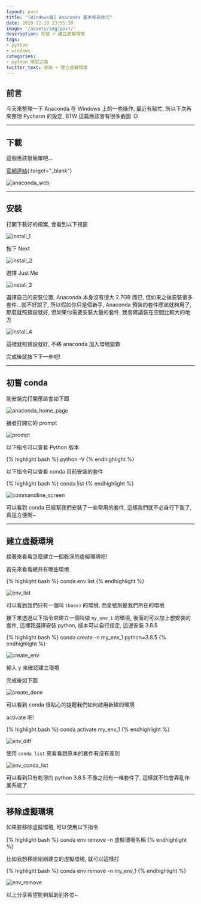 ```yaml
---
layout: post
title: "[Windows篇] Anaconda 基本使用技巧"
date: 2020-12-10 23:55:39
image: '/assets/img/post/'
description: 安裝 + 建立虛擬環境
tags:
- python
- windows
categories:
- python 學習之路
twitter_text: 安裝 + 建立虛擬環境
---
```


## 前言

今天來整理一下 Anaconda 在 Windows 上的一些操作, 最近有點忙, 所以下次再來整理 Pycharm 的設定, BTW 這篇應該會有很多截圖 :D

---

## 下載

這個應該很簡單吧...

[官網連結](https://www.anaconda.com/products/individual){:target="_blank"}

![anaconda_web](/assets/img/post/20201211/anaconda_web.png)

---

## 安裝

打開下載好的檔案, 會看到以下視窗

![install_1](/assets/img/post/20201211/install-1.png)

按下 Next

![install_2](/assets/img/post/20201211/install-2.png)

選擇 Just Me

![install_3](/assets/img/post/20201211/install-3.png)

選擇自己的安裝位置, Anaconda 本身沒有很大 2.7GB 而已, 但如果之後安裝很多套件...就不好說了, 所以假如你只是個新手, Anaconda 預裝的套件應該就夠用了, 那麼就照預設就好, 但如果你需要安裝大量的套件, 我會建議裝在空間比較大的地方

![install_4](/assets/img/post/20201211/install-4.png)

這裡就照預設就好, 不將 anaconda 加入環境變數

完成後就按下下一步吧!

---

## 初嘗 conda

剛安裝完打開應該會如下圖

![anaconda_home_page](/assets/img/post/20201211/anaconda-screen.png)

接者打開它的 prompt

![prompt](/assets/img/post/20201211/anaconda-prompt-screen.png)

以下指令可以查看 Python 版本

{% highlight bash %}
python -V
{% endhighlight %}

以下指令可以查看 conda 目前安裝的套件

{% highlight bash %}
conda list
{% endhighlight %}

![commandline_screen](/assets/img/post/20201211/commandline-screen.png)

可以看到 conda 已經幫我們安裝了一些常用的套件, 這樣我們就不必自行下載了, 真是方便啊~

---

## 建立虛擬環境

接著來看看怎麼建立一個乾淨的虛擬環境吧!

首先來看看總共有哪些環境

{% highlight bash %}
conda env list
{% endhighlight %}

![env_list](/assets/img/post/20201211/env_list.png)

可以看到我們只有一個叫 `(base)` 的環境, 而星號則是我們所在的環境

接下來透過以下指令來建立一個叫做 `my_env_1` 的環境, 後面的可以加上想安裝的套件, 這裡我選擇安裝 python, 版本可以自行指定, 這邊安裝 3.8.5

{% highlight bash %}
conda create -n my_env_1 python=3.8.5
{% endhighlight %}

![create_env](/assets/img/post/20201211/create_env.png)

輸入 y 來確認建立環境

完成後如下圖

![create_done](/assets/img/post/20201211/create_done.png)

可以看到 conda 很貼心的提醒我們如何啟用新建的環境

activate 吧!

{% highlight bash %}
conda activate my_env_1
{% endhighlight %}

![env_diff](/assets/img/post/20201211/diff_env.png)

使用 `conda list` 來看看跟原本的套件有沒有差別

![env_conda_list](/assets/img/post/20201211/env_conda_list.png)

可以看到只有乾淨的 python 3.8.5 不像之前有一堆套件了, 這樣就不怕會弄亂作業系統了

---

## 移除虛擬環境

如果要移除虛擬環境, 可以使用以下指令

{% highlight bash %}
conda env remove -n 虛擬環境名稱
{% endhighlight %}

比如我想移除剛剛建立的虛擬環境, 就可以這樣打

{% highlight bash %}
conda env remove -n my_env_1
{% endhighlight %}

![env_remove](/assets/img/post/20201211/env-remove.png)

以上分享希望能夠幫助到各位~

